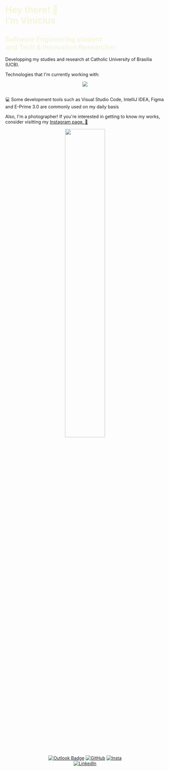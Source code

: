 <h1 style="color: beige;"> Hey there! 👋 <br>I’m Vinícius </h1>
<h2 style="color: beige;"> Software Engineering student<br>and Tech & Innovation Researcher  </h2>
Developping my studies and research at Catholic University of Brasilia (UCB).

Technologies that I'm currently working with: 


<p align="center">
  <a href="https://skillicons.dev">
    <img src="https://skillicons.dev/icons?i=git,java,html,css,javascript,c,mysql" />
  </a>
</p>
<br>
💻 Some development tools such as Visual Studio Code, IntelliJ IDEA, Figma and E-Prime 3.0 are commonly used on my daily basis

Also, I'm a photographer! If you're interested in getting to know my works, consider visitting my <a href="https://www.instagram.com/vini_151/"> Instagram page. 📸 </a>

<div align="center">
<a href="https://github.com/vini-151">
  <img width="50%" src="https://github-readme-stats.vercel.app/api?username=vini-151&theme=dracula&show_icons=true" /> <br>
</a>&nbsp;

[![Outlook Badge](https://img.shields.io/badge/-vini.oliveira.it@gmail.com-006bed?style=flat-square&logo=gmail&logoColor=white&link=mailto:vinicius.o.dev@gmail.com)](vini.oliveira.it@gmail.com)
[![GitHub](https://img.shields.io/github/followers/vini-151?label=follow&style=social)](https://github.com/vini-151)
[![Insta](https://img.shields.io/badge/-vini_151-ffffff?style=flat&logo=instagram&logoColor=0059)](https://www.instagram.com/vini_151/)
<br>
[![LinkedIn](https://img.shields.io/badge/LinkedIn-0077B5?style=for-the-badge&logo=linkedin&logoColor=white)](https://www.linkedin.com/in/vini-oliv/)
</div>
